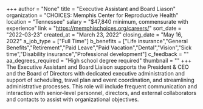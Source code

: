+++
author = "None"
title = "Executive Assistant and Board Liason"
organization = "CHOICES: Memphis Center for Reproductive Health"
location = "Tennessee"
salary = "$47,840 minimum, commensurate with experience"
link = "https://memphischoices.org/careers/"
sort_date = "2022-03-23"
created_at = "March 23, 2022"
closing_date = "May 16, 2022"
a_job_type = ["Full Time"]
b_benefits = ["Life insurance","General Benefits","Retirement","Paid Leave","Paid Vacation","Dental","Vision","Sick time","Disability insurance","Professional development"]
c_feedback = ""
aa_degrees_required = "High school degree required"
thumbnail = ""
+++
The Executive Assistant and Board Liaison supports the President & CEO and the Board of Directors with dedicated executive administration and support of scheduling, travel plan and event coordination, and streamlining administrative processes. This role will include frequent communication and interaction with senior-level personnel, directors, and external collaborators and contacts to assist with organizational objectives.